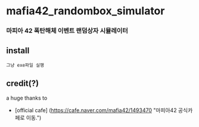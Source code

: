 # mafia42_randombox_simulator
### 마피아 42 폭탄해체 이벤트 랜덤상자 시뮬레이터

## install
    그냥 exe파일 실행
## credit(?)
a huge thanks to
   - [official cafe] (https://cafe.naver.com/mafia42/1493470 "마피아42 공식카페로 이동.")
